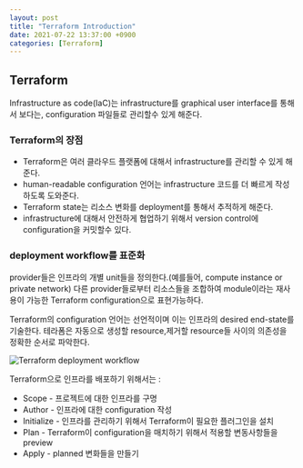 ```yaml
---
layout: post
title: "Terraform Introduction"
date: 2021-07-22 13:37:00 +0900
categories: [Terraform]
---
```


## Terraform

Infrastructure as code(IaC)는 infrastructure를 graphical user interface를 통해서 보다는, configuration 파일들로 관리할수 있게 해준다. 

### Terraform의 장점

- Terraform은 여러 클라우드 플랫폼에 대해서 infrastructure를 관리할 수 있게 해준다.
- human-readable configuration 언어는 infrastructure 코드를 더 빠르게 작성하도록 도와준다.
- Terraform state는 리소스 변화를 deployment를 통해서 추적하게 해준다.
- infrastructure에 대해서 안전하게 협업하기 위해서 version control에 configuration을 커밋할수 있다.

### deployment workflow를 표준화

provider들은 인프라의 개별 unit들을 정의한다.(예를들어, compute instance or private network) 다른 provider들로부터 리소스들을 조합하여 module이라는 재사용이 가능한 Terraform configuration으로 표현가능하다.

Terraform의 configuration 언어는 선언적이며 이는 인프라의 desired end-state를 기술한다. 테라폼은 자동으로 생성할 resource,제거할 resource들 사이의 의존성을 정확한 순서로 파악한다.

![Terraform deployment workflow](https://learn.hashicorp.com/img/terraform/terraform-iac.png)

Terraform으로 인프라를 배포하기 위해서는 :

- Scope - 프로젝트에 대한 인프라를 구명
- Author - 인프라에 대한 configuration 작성
- Initialize - 인프라를 관리하기 위해서 Terraform이 필요한 플러그인을 설치
- Plan - Terraform이 configuration을 매치하기 위해서 적용할 변동사항들을 preview
- Apply - planned 변화들을 만들기